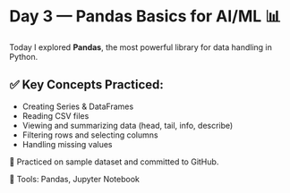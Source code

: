 # Day 3 — Pandas Basics for AI/ML 📊

Today I explored **Pandas**, the most powerful library for data handling in Python.

## ✅ Key Concepts Practiced:
- Creating Series & DataFrames
- Reading CSV files
- Viewing and summarizing data (head, tail, info, describe)
- Filtering rows and selecting columns
- Handling missing values

📁 Practiced on sample dataset and committed to GitHub.

🧠 Tools: Pandas, Jupyter Notebook
